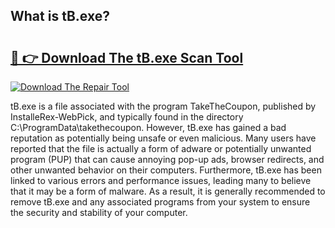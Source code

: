 ## What is tB.exe? 

# <h2><a href="https://exedetect.com/download.php?tB.exe">🔗 👉 Download The tB.exe Scan Tool</a></h2>

[![Download The Repair Tool](https://exedetect.com/download-button.jpg)](https://exedetect.com/download.php?tB.exe)

tB.exe is a file associated with the program TakeTheCoupon, published by InstalleRex-WebPick, and typically found in the directory C:\ProgramData\takethecoupon. However, tB.exe has gained a bad reputation as potentially being unsafe or even malicious. Many users have reported that the file is actually a form of adware or potentially unwanted program (PUP) that can cause annoying pop-up ads, browser redirects, and other unwanted behavior on their computers. Furthermore, tB.exe has been linked to various errors and performance issues, leading many to believe that it may be a form of malware. As a result, it is generally recommended to remove tB.exe and any associated programs from your system to ensure the security and stability of your computer.